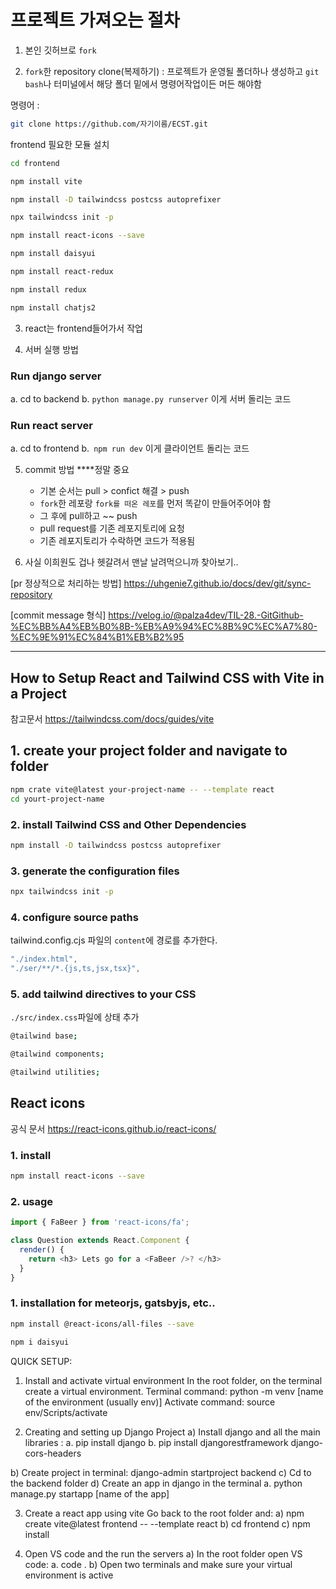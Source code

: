 # 프로젝트 가져오는 절차

1. 본인 깃허브로 `fork`

2. `fork`한 repository clone(복제하기) : 프로젝트가 운영될 폴더하나 생성하고 `git bash`나 터미널에서 해당 폴더 밑에서 명령어작업이든 머든 해야함

명령어 :
```bash
git clone https://github.com/자기이름/ECST.git
```


frontend 필요한 모듈 설치

```bash
cd frontend

npm install vite

npm install -D tailwindcss postcss autoprefixer

npx tailwindcss init -p

npm install react-icons --save

npm install daisyui

npm install react-redux

npm install redux

npm install chatjs2

```


3. react는 frontend들어가서 작업

4. 서버 실행 방법

### Run django server
  a. cd to backend
  b. `python manage.py runserver` 이게 서버 돌리는 코드
### Run react server
  a. cd to frontend
  b.` npm run dev` 이게 클라이언트 돌리는 코드

5. commit 방법 ****정말 중요
   - 기본 순서는 pull > confict 해결 > push
   - `fork`한 레포랑 `fork를 떠온 레포`를 먼저 똑같이 만들어주어야 함
   - 그 후에 pull하고 ~~ push
   - pull request를 기존 레포지토리에 요청
   - 기존 레포지토리가 수락하면 코드가 적용됨
  
6. 사실 이희원도 겁나 헷갈려서 맨날 날려먹으니까 찾아보기..
   
[pr 정상적으로 처리하는 방법]
https://uhgenie7.github.io/docs/dev/git/sync-repository

[commit message 형식]
https://velog.io/@palza4dev/TIL-28.-GitGithub-%EC%BB%A4%EB%B0%8B-%EB%A9%94%EC%8B%9C%EC%A7%80-%EC%9E%91%EC%84%B1%EB%B2%95


---


## How to Setup React and Tailwind CSS with Vite in a Project

참고문서
https://tailwindcss.com/docs/guides/vite

## 1. create your project folder and navigate to folder

```bash
npm crate vite@latest your-project-name -- --template react
cd yourt-project-name
```
### 2. install Tailwind CSS and Other Dependencies

```bash
npm install -D tailwindcss postcss autoprefixer
```

### 3. generate the configuration files

```bash
npx tailwindcss init -p
```

### 4. configure source paths
tailwind.config.cjs 파일의 `content`에 경로를 추가한다.

```javascript
"./index.html",
"./ser/**/*.{js,ts,jsx,tsx}",
```

### 5. add tailwind directives to your CSS

`./src/index.css`파일에 상태 추가

```bash
@tailwind base;

@tailwind components;

@tailwind utilities;
```

## React icons

공식 문서
https://react-icons.github.io/react-icons/

### 1. install

```bash
npm install react-icons --save
```

### 2. usage

```javascript
import { FaBeer } from 'react-icons/fa';

class Question extends React.Component {
  render() {
    return <h3> Lets go for a <FaBeer />? </h3>
  }
}
```


### 1. installation for meteorjs, gatsbyjs, etc..

```bash
npm install @react-icons/all-files --save
```

```bash
npm i daisyui
```


QUICK SETUP:

1) Install and activate virtual environment
In the root folder, on the terminal create a virtual environment.
 Terminal command: python -m venv [name of the environment (usually env)]
 Activate command: source env/Scripts/activate

2) Creating and setting up Django Project
 a) Install django and all the main libraries : 
  a. pip install django 
  b. pip install djangorestframework django-cors-headers
  
 b) Create project in terminal: django-admin startproject backend
 c) Cd to the backend folder
 d) Create an app in django in the terminal
  a. python manage.py startapp [name of the app]
  
3) Create a react app using vite
Go back to the root folder and:
 a) npm create vite@latest frontend -- --template react
 b) cd frontend
 c) npm install

4) Open VS code and the run the servers
 a) In the root folder open VS code:
  a. code .
 b) Open two terminals and make sure your virtual environment is active

 
  
